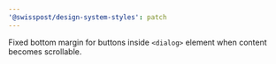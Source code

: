 ```yaml
---
'@swisspost/design-system-styles': patch
---
```


Fixed bottom margin for buttons inside `<dialog>` element when content becomes scrollable.
